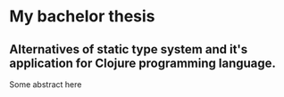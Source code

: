 # My bachelor thesis

## Alternatives of static type system and it's application for Clojure programming language.

Some abstract here
